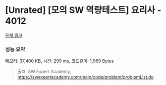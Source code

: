# [Unrated] [모의 SW 역량테스트] 요리사 - 4012 

[문제 링크](https://swexpertacademy.com/main/code/problem/problemDetail.do?contestProbId=AWIeUtVakTMDFAVH) 

### 성능 요약

메모리: 37,400 KB, 시간: 299 ms, 코드길이: 1,969 Bytes



> 출처: SW Expert Academy, https://swexpertacademy.com/main/code/problem/problemList.do